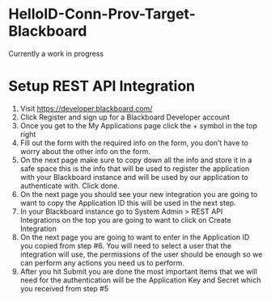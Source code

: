 # HelloID-Conn-Prov-Target-Blackboard
 Currently a work in progress
 
# Setup REST API Integration
 1.	Visit https://developer.blackboard.com/
 2.	Click Register and sign up for a Blackboard Developer account
 3.	Once you get to the My Applications page click the + symbol in the top right
 4.	Fill out the form with the required info on the form, you don’t have to worry about the other info on the form.
 5.	On the next page make sure to copy down all the info and store it in a safe space this is the info that will be used to register the application with your Blackboard instance and will be used by our application to authenticate with. Click done.
 6.	On the next page you should see your new integration you are going to want to copy the Application ID this will be used in the next step.
 7.	In your Blackboard instance go to System Admin > REST API Integrations on the top you are going to want to click on Create Integration
 8.	On the next page you are going to want to enter in the Application ID you copied from step #6. You will need to select a user that the integration will use, the permissions of the user should be enough so we can perform any actions you need us to perform.
 9.	After you hit Submit you are done the most important items that we will need for the authentication will be the Application Key and Secret which you received from step #5